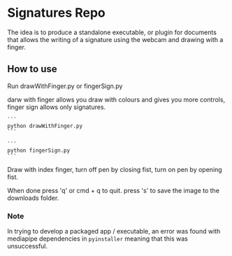 # Signatures Repo

The idea is to produce a standalone executable, or plugin for documents that allows the writing of a signature using the webcam and drawing with a finger.

## How to use

Run drawWithFinger.py or fingerSign.py

darw with finger allows you draw with colours and gives you more controls, finger sign allows only signatures.
    
    ```
    python drawWithFinger.py
    ```
    
    ```
    python fingerSign.py
    ```


Draw with index finger, turn off pen by closing fist, turn on pen by opening fist.

When done press 'q' or cmd + q to quit.
press 's' to save the image to the downloads folder.


### Note

In trying to develop a packaged app / executable, an error was found with mediapipe dependencies in `pyinstaller` meaning that this was unsuccessful.

 
